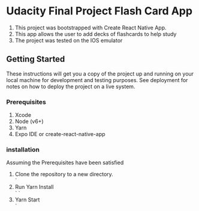 <h1>Udacity Final Project Flash Card App</h1>
<ol>
<li>This project was bootstrapped with Create React Native App.</li>
<li>This app allows the user to add decks of flashcards to help study</li>
<li>The project was tested on the IOS emulator</li>
</ol>
</hr>
<h2>Getting Started</h2>
<p>These instructions will get you a copy of the project up and running on your local machine for development and testing purposes. See deployment for notes on how to deploy the project on a live system.</p>
</hr>

<h3>Prerequisites</h3>
<ol>
<li>Xcode</li>
<li>Node (v6+)</li>
<li>Yarn</li>
<li>Expo IDE or create-react-native-app</li>
</ol>
</hr>

<h3>installation</h3>
 <p>Assuming the Prerequisites have been satisfied </p>
 <ol>
  <li>Clone the repository to a new directory.</li>
  `<li>Run Yarn Install</li>`
  `<li>Yarn Start</li>`
  </ol>
